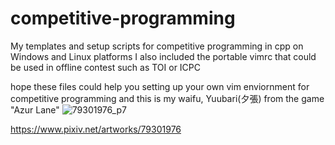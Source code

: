 # competitive-programming
My templates and setup scripts for competitive programming in cpp on Windows and Linux platforms
I also included the portable vimrc that could be used in offline contest such as TOI or ICPC

hope these files could help you setting up your own vim enviornment for competitive programming
and this is my waifu, Yuubari(夕張) from the game "Azur Lane"
![79301976_p7](https://github.com/chengyin30069/competitive-programming/assets/83698305/bdcc6e1a-7d02-48db-b3ec-f14c9d7d0f93)

https://www.pixiv.net/artworks/79301976
